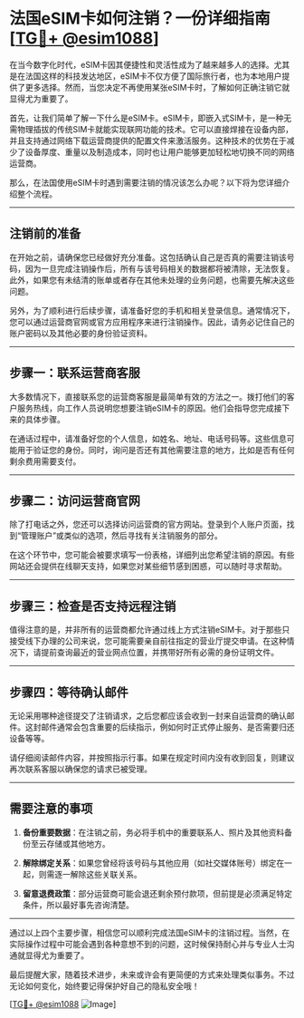 # 法国eSIM卡如何注销？一份详细指南[[TG💪+ @esim1088](https://t.me/s/esim1088)]

在当今数字化时代，eSIM卡因其便捷性和灵活性成为了越来越多人的选择。尤其是在法国这样的科技发达地区，eSIM卡不仅方便了国际旅行者，也为本地用户提供了更多选择。然而，当您决定不再使用某张eSIM卡时，了解如何正确注销它就显得尤为重要了。

首先，让我们简单了解一下什么是eSIM卡。eSIM卡，即嵌入式SIM卡，是一种无需物理插拔的传统SIM卡就能实现联网功能的技术。它可以直接焊接在设备内部，并且支持通过网络下载运营商提供的配置文件来激活服务。这种技术的优势在于减少了设备厚度、重量以及制造成本，同时也让用户能够更加轻松地切换不同的网络运营商。

那么，在法国使用eSIM卡时遇到需要注销的情况该怎么办呢？以下将为您详细介绍整个流程。

---

## 注销前的准备

在开始之前，请确保您已经做好充分准备。这包括确认自己是否真的需要注销该号码，因为一旦完成注销操作后，所有与该号码相关的数据都将被清除，无法恢复。此外，如果您有未结清的账单或者存在其他未处理的业务问题，也需要先解决这些问题。

另外，为了顺利进行后续步骤，请准备好您的手机和相关登录信息。通常情况下，您可以通过运营商官网或官方应用程序来进行注销操作。因此，请务必记住自己的账户密码以及其他必要的身份验证资料。

---

## 步骤一：联系运营商客服

大多数情况下，直接联系您的运营商客服是最简单有效的方法之一。拨打他们的客户服务热线，向工作人员说明您想要注销eSIM卡的原因。他们会指导您完成接下来的具体步骤。

在通话过程中，请准备好您的个人信息，如姓名、地址、电话号码等。这些信息可能用于验证您的身份。同时，询问是否还有其他需要注意的地方，比如是否有任何剩余费用需要支付。

---

## 步骤二：访问运营商官网

除了打电话之外，您还可以选择访问运营商的官方网站。登录到个人账户页面，找到“管理账户”或类似的选项，然后寻找有关注销服务的部分。

在这个环节中，您可能会被要求填写一份表格，详细列出您希望注销的原因。有些网站还会提供在线聊天支持，如果您对某些细节感到困惑，可以随时寻求帮助。

---

## 步骤三：检查是否支持远程注销

值得注意的是，并非所有的运营商都允许通过线上方式注销eSIM卡。对于那些只接受线下办理的公司来说，您可能需要亲自前往指定的营业厅提交申请。在这种情况下，请提前查询最近的营业网点位置，并携带好所有必需的身份证明文件。

---

## 步骤四：等待确认邮件

无论采用哪种途径提交了注销请求，之后您都应该会收到一封来自运营商的确认邮件。这封邮件通常会包含重要的后续指示，例如何时正式停止服务、是否需要归还设备等等。

请仔细阅读邮件内容，并按照指示行事。如果在规定时间内没有收到回复，则建议再次联系客服以确保您的请求已被受理。

---

## 需要注意的事项

1. **备份重要数据**：在注销之前，务必将手机中的重要联系人、照片及其他资料备份至云存储或其他地方。
   
2. **解除绑定关系**：如果您曾经将该号码与其他应用（如社交媒体账号）绑定在一起，则需逐一解除这些关联关系。

3. **留意退费政策**：部分运营商可能会退还剩余预付款项，但前提是必须满足特定条件，所以最好事先咨询清楚。

---

通过以上四个主要步骤，相信您可以顺利完成法国eSIM卡的注销过程。当然，在实际操作过程中可能会遇到各种意想不到的问题，这时候保持耐心并与专业人士沟通就显得尤为重要了。

最后提醒大家，随着技术进步，未来或许会有更简便的方式来处理类似事务。不过无论如何变化，始终要记得保护好自己的隐私安全哦！

[[TG💪+ @esim1088](https://t.me/s/esim1088) ![Image](https://i.postimg.cc/4NQfJmqS/Snipaste-2025-05-13-00-14-12.png)]